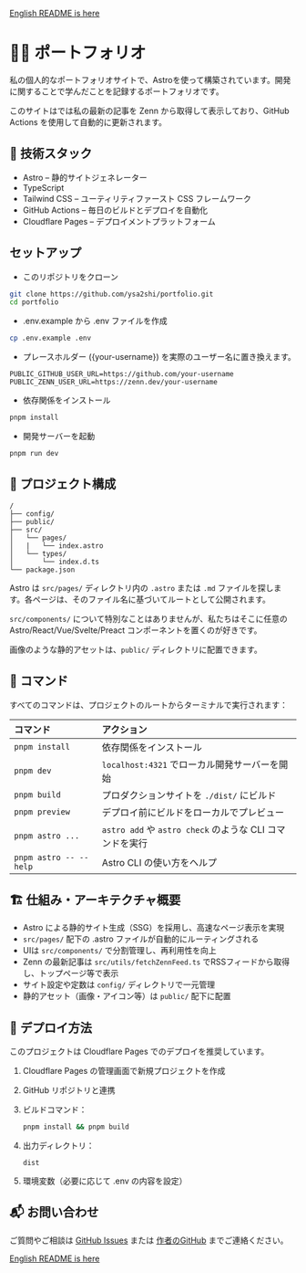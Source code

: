 [English README is here](./README.md)

# 🧑‍💻 ポートフォリオ

私の個人的なポートフォリオサイトで、Astroを使って構築されています。開発に関することで学んだことを記録するポートフォリオです。

このサイトはでは私の最新の記事を Zenn から取得して表示しており、GitHub Actions を使用して自動的に更新されます。

## 🔧 技術スタック

- Astro – 静的サイトジェネレーター
- TypeScript
- Tailwind CSS – ユーティリティファースト CSS フレームワーク
- GitHub Actions – 毎日のビルドとデプロイを自動化
- Cloudflare Pages – デプロイメントプラットフォーム

## セットアップ

- このリポジトリをクローン

```bash
git clone https://github.com/ysa2shi/portfolio.git
cd portfolio
```

- .env.example から .env ファイルを作成

```bash
cp .env.example .env
```

- プレースホルダー ({your-username}) を実際のユーザー名に置き換えます。

```env
PUBLIC_GITHUB_USER_URL=https://github.com/your-username
PUBLIC_ZENN_USER_URL=https://zenn.dev/your-username
```

- 依存関係をインストール

```bash
pnpm install
```

- 開発サーバーを起動

```bash
pnpm run dev
```

## 🚀 プロジェクト構成

```
/
├── config/
├── public/
├── src/
│   └── pages/
│   |   └── index.astro
│   └── types/
│       └── index.d.ts
└── package.json
```

Astro は `src/pages/` ディレクトリ内の `.astro` または `.md` ファイルを探します。各ページは、そのファイル名に基づいてルートとして公開されます。

`src/components/` について特別なことはありませんが、私たちはそこに任意の Astro/React/Vue/Svelte/Preact コンポーネントを置くのが好きです。

画像のような静的アセットは、`public/` ディレクトリに配置できます。

## 🧞 コマンド

すべてのコマンドは、プロジェクトのルートからターミナルで実行されます：

| コマンド                   | アクション                                           |
| :------------------------ | :----------------------------------------------- |
| `pnpm install`             | 依存関係をインストール                            |
| `pnpm dev`             | `localhost:4321` でローカル開発サーバーを開始      |
| `pnpm build`           | プロダクションサイトを `./dist/` にビルド          |
| `pnpm preview`         | デプロイ前にビルドをローカルでプレビュー     |
| `pnpm astro ...`       | `astro add` や `astro check` のような CLI コマンドを実行 |
| `pnpm astro -- --help` | Astro CLI の使い方をヘルプ                       |

## 🏗️ 仕組み・アーキテクチャ概要

- Astro による静的サイト生成（SSG）を採用し、高速なページ表示を実現
- `src/pages/` 配下の .astro ファイルが自動的にルーティングされる
- UIは `src/components/` で分割管理し、再利用性を向上
- Zenn の最新記事は `src/utils/fetchZennFeed.ts` でRSSフィードから取得し、トップページ等で表示
- サイト設定や定数は `config/` ディレクトリで一元管理
- 静的アセット（画像・アイコン等）は `public/` 配下に配置

## 🚢 デプロイ方法

このプロジェクトは Cloudflare Pages でのデプロイを推奨しています。

1. Cloudflare Pages の管理画面で新規プロジェクトを作成
2. GitHub リポジトリと連携
3. ビルドコマンド：

   ```sh
   pnpm install && pnpm build
   ```

4. 出力ディレクトリ：

   ```
   dist
   ```

5. 環境変数（必要に応じて .env の内容を設定）

## 📬 お問い合わせ

ご質問やご相談は [GitHub Issues](https://github.com/ysa2shi/portfolio/issues) または [作者のGitHub](https://github.com/ysa2shi) までご連絡ください。

[English README is here](./README.md)
